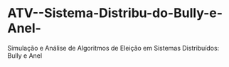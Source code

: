 # ATV--Sistema-Distribu-do-Bully-e-Anel-
Simulação e Análise de Algoritmos de Eleição em Sistemas Distribuídos: Bully e Anel
